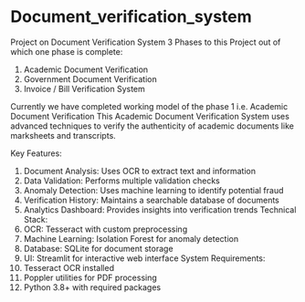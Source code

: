 # Document_verification_system
Project on Document Verification System
3 Phases to this Project out of which one phase is complete:
  1. Academic Document Verification
  2. Government Document Verification
  3. Invoice / Bill Verification System

Currently we have completed working model of the phase 1 i.e. Academic Document Verification 
This Academic Document Verification System uses advanced techniques to verify the authenticity of academic documents like marksheets and transcripts.

Key Features:
  1. Document Analysis: Uses OCR to extract text and information
  2. Data Validation: Performs multiple validation checks
  3. Anomaly Detection: Uses machine learning to identify potential fraud
  4. Verification History: Maintains a searchable database of documents
  5. Analytics Dashboard: Provides insights into verification trends
Technical Stack:
  1. OCR: Tesseract with custom preprocessing
  2. Machine Learning: Isolation Forest for anomaly detection
  3. Database: SQLite for document storage
  4. UI: Streamlit for interactive web interface
System Requirements:
  1. Tesseract OCR installed
  2. Poppler utilities for PDF processing
  3. Python 3.8+ with required packages
